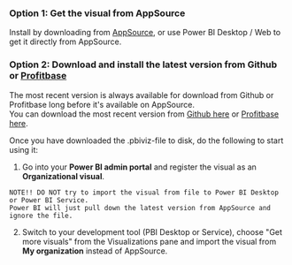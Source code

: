 ### Option 1: Get the visual from AppSource
Install by downloading from [AppSource](https://appsource.microsoft.com/en-us/product/power-bi-visuals/WA200000642?tab=Overview), or use Power BI Desktop / Web to get it directly from AppSource. 

### Option 2: Download and install the latest version from Github or [Profitbase](https://www.profitbase.com/powerbi)

The most recent version is always available for download from Github or Profitbase long before it's available on AppSource.  
You can download the most recent version from [Github here](https://github.com/Profitbase/PowerBI-visuals-FinancialReportingMatrix/releases) or [Profitbase here](https://www.profitbase.com/powerbi).  

Once you have downloaded the .pbiviz-file to disk, do the following to start using it:  
1) Go into your **Power BI admin portal** and register the visual as an **Organizational visual**.  
```
NOTE!! DO NOT try to import the visual from file to Power BI Desktop or Power BI Service.  
Power BI will just pull down the latest version from AppSource and ignore the file.
```  
2) Switch to your development tool (PBI Desktop or Service), choose "Get more visuals" from the Visualizations pane and import the visual from **My organization** instead of AppSource.